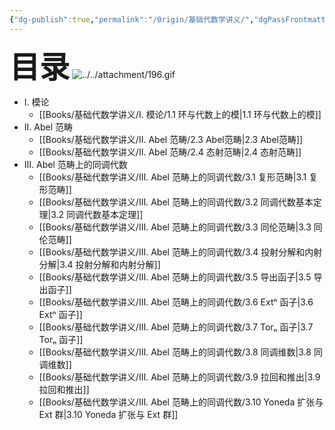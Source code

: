```yaml
---
{"dg-publish":true,"permalink":"/0rigin/基础代数学讲义/","dgPassFrontmatter":true,"created":"2024-07-08T17:55:39.367+08:00","updated":"2024-08-16T20:54:14.095+08:00"}
---
```


<font size="7"> **目录**</font> 
![../../attachment/196.gif](/img/user/attachment/196.gif)
+ Ⅰ. 模论
	+ [[Books/基础代数学讲义/Ⅰ. 模论/1.1 环与代数上的模\|1.1 环与代数上的模]]
+ Ⅱ. Abel 范畴
	+ [[Books/基础代数学讲义/Ⅱ. Abel 范畴/2.3 Abel范畴\|2.3 Abel范畴]]
	+ [[Books/基础代数学讲义/Ⅱ. Abel 范畴/2.4 态射范畴\|2.4 态射范畴]]
+ Ⅲ. Abel 范畴上的同调代数
	+ [[Books/基础代数学讲义/Ⅲ. Abel 范畴上的同调代数/3.1 复形范畴\|3.1 复形范畴]]
	+ [[Books/基础代数学讲义/Ⅲ. Abel 范畴上的同调代数/3.2 同调代数基本定理\|3.2 同调代数基本定理]]
	+ [[Books/基础代数学讲义/Ⅲ. Abel 范畴上的同调代数/3.3 同伦范畴\|3.3 同伦范畴]]
	+ [[Books/基础代数学讲义/Ⅲ. Abel 范畴上的同调代数/3.4 投射分解和内射分解\|3.4 投射分解和内射分解]]
	+ [[Books/基础代数学讲义/Ⅲ. Abel 范畴上的同调代数/3.5 导出函子\|3.5 导出函子]]
	+ [[Books/基础代数学讲义/Ⅲ. Abel 范畴上的同调代数/3.6 Extⁿ 函子\|3.6 Extⁿ 函子]]
	+ [[Books/基础代数学讲义/Ⅲ. Abel 范畴上的同调代数/3.7 Torₙ 函子\|3.7 Torₙ 函子]]
	+ [[Books/基础代数学讲义/Ⅲ. Abel 范畴上的同调代数/3.8 同调维数\|3.8 同调维数]]
	+ [[Books/基础代数学讲义/Ⅲ. Abel 范畴上的同调代数/3.9 拉回和推出\|3.9 拉回和推出]]
	+ [[Books/基础代数学讲义/Ⅲ. Abel 范畴上的同调代数/3.10 Yoneda 扩张与 Ext 群\|3.10 Yoneda 扩张与 Ext 群]]